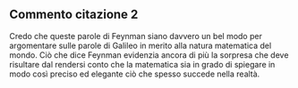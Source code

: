 ## Commento citazione 2

Credo che queste parole di Feynman siano davvero un bel modo per argomentare sulle parole di Galileo in merito alla natura matematica del mondo. Ciò che dice Feynman evidenzia ancora di più la sorpresa che deve risultare dal rendersi conto che la matematica sia in grado di spiegare in modo così preciso ed elegante ciò che spesso succede nella realtà. 